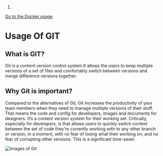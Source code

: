1. 

[Go to the Docker usage](https://github.com/hkstone14/Team-Project-1/blob/master/Docker_usage.md)                                           

# Usage Of GIT

## What is GIT?

Git is a content version control system.It allows the users to keep multiple versions of a set of files and comfortably switch between versions and merge difference versions together.

## Why Git is important?

 Compared to the alternatives of Git, Git increases the productivity of your team members when they need to manage multiple versions of their stuff. 
 That means the code and config for developers, images and documents for designers. It’s a content version system for their working set.
 Critically, especially for developers, is that allows users to quickly switch context between the set of code they’re currently working with to any other branch or version, in a moment, with no fear of losing what their working on, and no fear of corrupting other versions. This is a significant time-saver.
 
 ![Images of Git](https://www.google.com/url?sa=i&url=https%3A%2F%2Fwww.lynda.com%2FGit-tutorials%2FUse-Git-version-control-software-manage-project-code%2F5030978%2F2809825-4.html&psig=AOvVaw3V6kyXd902tNtySAovm3tf&ust=1600623945251000&source=images&cd=vfe&ved=0CAIQjRxqFwoTCIjGmKDj9esCFQAAAAAdAAAAABAi)